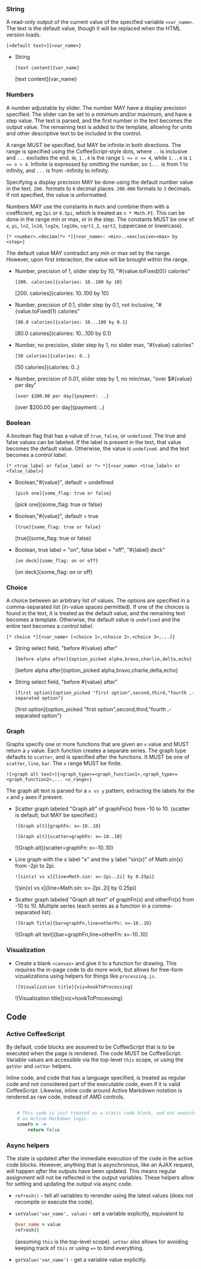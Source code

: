 
### String

A read-only output of the current value of the specified variable
`<var_name>`. The text is the default value, though it will be
replaced when the HTML version loads.

`[<default text>]{<var_name>}`

* String

    `[text content]{var_name}`

    [text content]{var_name}



### Numbers

A number adjustable by slider. The number MAY have a display precision
specified. The slider can be set to a minimum and/or maximum, and have a step
value. The text is parsed, and the first number in the text becomes the output
value. The remaining text is added to the template, allowing for units and
other descriptive text to be included in the control.

A range MUST be specified, but MAY be infinite in both directions. The range
is specified using the CoffeeScript-style dots, where `..` is inclusive and
`...` excludes the end. ie, `1..4` is the range `1 <= n <= 4`, while
`1...4` is `1 <= n < 4`. Infinite is expressed by omitting the number, so
`1...` is from 1 to infinity, and `...` is from -infinity to infinity.

Specifying a display precision MAY be done using the default number value in
the text. `200.` formats to `0` decimal places. `200.000` formats to `3`
decimals. If not specified, the value is unformatted.

Numbers MAY use the constants in `Math` and combine them with a coefficient,
eg `2pi` or `0.5pi`, which is treated as `n * Math.PI`. This can be done in
the range min or max, or in the step. The constants MUST be one of `e`, `pi`,
`ln2`, `ln10`, `log2e`, `log10e`, `sqrt1_2`, `sqrt2`, (uppercase or lowercase).

`[* <number>.<decimal*> *]{<var_name>: <min>..<exclusive><max> by <step>}`

The default value MAY contradict any min or max set by the range. However,
upon first interaction, the value will be brought within the range.

* Number, precision of 1, slider step by 10, "#{value.toFixed(0)} calories"

    `[200. calories]{calories: 10..100 by 10}`

    [200. calories]{calories: 10..100 by 10}

* Number, precision of 0.1, slider step by 0.1, not inclusive, "#{value.toFixed(1) calories"

    `[80.0 calories]{calories: 10...100 by 0.1}`

    [80.0 calories]{calories: 10...100 by 0.1}

* Number, no precision, slider step by 1, no slider max, "#{value} calories"

    `[50 calories]{calories: 0..}`

    [50 calories]{calories: 0..}

* Number, precision of 0.01, slider step by 1, no min/max, "over $#{value} per day"

    `[over $200.00 per day]{payment: ..}`

    [over $200.00 per day]{payment: ..}



### Boolean

A boolean flag that has a value of `true`, `false`, or `undefined`. The true
and false values can be labeled. If the label is present in the text, that
value becomes the default value. Otherwise, the value is `undefined`. and
the text becomes a *control label*.

`[* <true_label or false_label or *> *]{<var_name> <true_label> or <false_label>}`

* Boolean,"#{value}", default = undefined

    `[pick one]{some_flag: true or false}`

    [pick one]{some_flag: true or false}

* Boolean,"#{value}", default = true

    `[true]{some_flag: true or false}`

    [true]{some_flag: true or false}

* Boolean, true label = "on", false label = "off", "#{label} deck"

    `[on deck]{some_flag: on or off}`

    [on deck]{some_flag: on or off}



### Choice

A choice between an arbitrary list of values. The options are specified in a
comma-separated list (in-value spaces permitted). If one of the choices is
found in the text, it is treated as the default value, and the remaining text
becomes a template. Otherwise, the default value is `undefined` and the entire
text becomes a *control label*.

`[* choice *]{<var_name> [<choice 1>,<choice 2>,<choice 3>,...]}`

* String select field, "before #{value} after"

    `[before alpha after]{option_picked alpha,bravo,charlie,delta,echo}`

    [before alpha after]{option_picked alpha,bravo,charlie,delta,echo}

* String select field, "before #{value} after"

    `[first option]{option_picked "first option",second,third,"fourth ,-separated option"}`

    [first option]{option_picked "first option",second,third,"fourth ,-separated option"}


### Graph

Graphs specify one or more functions that are given an `x` value and MUST
return a `y` value. Each function creates a separate series. The graph type
defaults to `scatter`, and is specified after the functions. It MUST be one
of `scatter`, `line`, `bar`. The `x` range MUST be finite.

`![<graph alt text>]{<graph_type>=<graph_function1>,<graph_type>=<graph_function2>,... <x_range>}`

The graph alt text is parsed for a `x vs y` pattern, extracting the labels
for the `x` and `y` axes if present.


* Scatter graph labeled "Graph alt" of graphFn(x) from -10 to 10.
  (scatter is default, but MAY be specified.)

    `![Graph alt]{graphFn: x=-10..10}`

    `![Graph alt]{scatter=graphFn: x=-10..10}`

    ![Graph alt]{scatter=graphFn: x=-10..10}

* Line graph with the x label "x" and the y label "sin(x)" of Math.sin(x) from -2pi to 2pi.

    `![sin(x) vs x]{line=Math.sin: x=-2pi..2i] by 0.25pi}`

    ![sin(x) vs x]{line=Math.sin: x=-2pi..2i] by 0.25pi}

* Scatter graph labeled "Graph alt text" of graphFn(x) and otherFn(x) from -10 to 10.
  Multiple series (each series as a function in a comma-separated list).

    `![Graph Title]{bar=graphFn,line=otherFn: x=-10..10}`

    ![Graph alt text]{bar=graphFn,line=otherFn: x=-10..10}

### Visualization

* Create a blank `<canvas>` and give it to a function for drawing. This requires
  the in-page code to do more work, but allows for free-form vizualizations
  using helpers for things like `processing.js`.

    `![Visualization title]{viz=hookToProcessing}`

    ![Visualization title]{viz=hookToProcessing}



## Code

### Active CoffeeScript

By default, code blocks are assumed to be CoffeeScript that is to be executed
when the page is rendered. The code MUST be CoffeeScript. Variable values are
accessible via the top-level `this` scope, or using the `getVar` and `setVar`
helpers.

Inline code, and code that has a language specified, is treated as regular
code and not considered part of the executable code, even if it is valid
CoffeeScript. Likewise, inline code around Active Markdown notation is
rendered as raw code, instead of AMD controls.

```coffeescript

    # This code is just treated as a static code block, and not executed
    # as Active Markdown logic.
    someFn = ->
        return false

```

### Async helpers

The state is updated after the immediate execution of the code in the active
code blocks. However, anything that is asynchronous, like an AJAX request,
will happen *after* the outputs have been updated. This means regular 
assignment will not be reflected in the output variables. These helpers allow
for setting and updating the output via async code.

* `refresh()` - tell all variables to rerender using the latest values
  (does not recompile or execute the code).

* `setValue('var_name', value)` - set a variable explicitly, equivalent to

    ```coffeescript
    @var_name = value
    refresh()
    ```

    (assuming `this` is the top-level scope). `setVar` also allows for avoiding
    keeping track of `this` or using `=>` to bind everything.

* `getValue('var_name')` - get a variable value explicitly.


